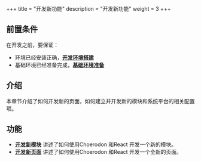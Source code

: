 +++
title = "开发新功能"
description = "开发新功能"
weight = 3
+++

## 前置条件

在开发之前，要保证：

* 环境已经安装正确，[**开发环境搭建**](../develop-env/)
* 基础环境已经准备完成，[**基础环境准备**](../basic-env/)

## 介绍

本章节介绍了如何开发新的页面，如何建立并开发新的模块和系统平台的相关配置项。

## 功能

- [**开发新模块**](../new-func/new_module) 讲述了如何使用Choerodon 和React 开发一个新的模块。
- [**开发新页面**](../new-func/new_page) 讲述了如何使用Choerodon 和React 开发一个全新的页面。